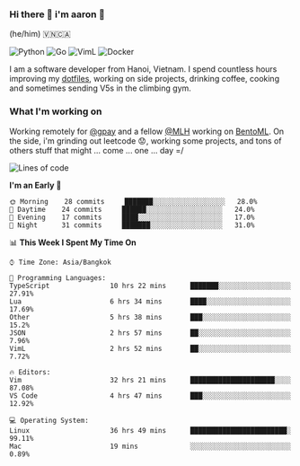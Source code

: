 ### Hi there 👋 i'm aaron :wolf:
(he/him) 🇻🇳🇨🇦

<p align="left">
    <img alt="Python" src="https://img.shields.io/badge/-Python-blue?style=flat-square&logo=python&logoColor=white" />
    <img alt="Go" src="https://img.shields.io/badge/-Golang-46a2f1?style=flat-square&logo=go&logoColor=white" />
    <img alt="VimL" src="https://img.shields.io/badge/-VimL-66d124?style=flat-square&logo=vim&logoColor=white" />
    <img alt="Docker" src="https://img.shields.io/badge/-Docker-1bd7de?style=flat-square&logo=docker&logoColor=white" />
</p>

I am a software developer from Hanoi, Vietnam. I spend countless hours improving my [dotfiles](https://github.com/aarnphm/dotfiles), working on side projects, drinking coffee, cooking and sometimes sending V5s in the climbing gym.

### What I'm working on
Working remotely for [@gpay](http://gpay.vn/en/home_en/) and a fellow [@MLH](https://github.com/MLH-Fellowship/) working on [BentoML](https://github.com/bentoml/BentoML). On the side, i'm grinding out leetcode :worried:, working some projects, and tons of others stuff that might ... come ... one ... day =/



<!--START_SECTION:waka-->
![Lines of code](https://img.shields.io/badge/From%20Hello%20World%20I%27ve%20Written-362533%20lines%20of%20code-blue)

**I'm an Early 🐤** 

```text
🌞 Morning    28 commits     ███████░░░░░░░░░░░░░░░░░░   28.0% 
🌆 Daytime    24 commits     ██████░░░░░░░░░░░░░░░░░░░   24.0% 
🌃 Evening    17 commits     ████░░░░░░░░░░░░░░░░░░░░░   17.0% 
🌙 Night      31 commits     ███████░░░░░░░░░░░░░░░░░░   31.0%

```


📊 **This Week I Spent My Time On** 

```text
⌚︎ Time Zone: Asia/Bangkok

💬 Programming Languages: 
TypeScript               10 hrs 22 mins      ███████░░░░░░░░░░░░░░░░░░   27.91% 
Lua                      6 hrs 34 mins       ████░░░░░░░░░░░░░░░░░░░░░   17.69% 
Other                    5 hrs 38 mins       ███░░░░░░░░░░░░░░░░░░░░░░   15.2% 
JSON                     2 hrs 57 mins       ██░░░░░░░░░░░░░░░░░░░░░░░   7.96% 
VimL                     2 hrs 52 mins       ██░░░░░░░░░░░░░░░░░░░░░░░   7.72%

🔥 Editors: 
Vim                      32 hrs 21 mins      █████████████████████░░░░   87.08% 
VS Code                  4 hrs 47 mins       ███░░░░░░░░░░░░░░░░░░░░░░   12.92%

💻 Operating System: 
Linux                    36 hrs 49 mins      ████████████████████████░   99.11% 
Mac                      19 mins             ░░░░░░░░░░░░░░░░░░░░░░░░░   0.89%

```


<!--END_SECTION:waka-->

<!--
**aarnphm/aarnphm** is a ✨ _special_ ✨ repository because its `README.md` (this file) appears on your GitHub profile.

Here are some ideas to get you started:

- 🔭 I’m currently working on ...
- 🌱 I’m currently learning ...
- 👯 I’m looking to collaborate on ...
- 🤔 I’m looking for help with ...
- 💬 Ask me about ...
- 📫 How to reach me: ...
- 😄 Pronouns: ...
- ⚡ Fun fact: ...
-->
